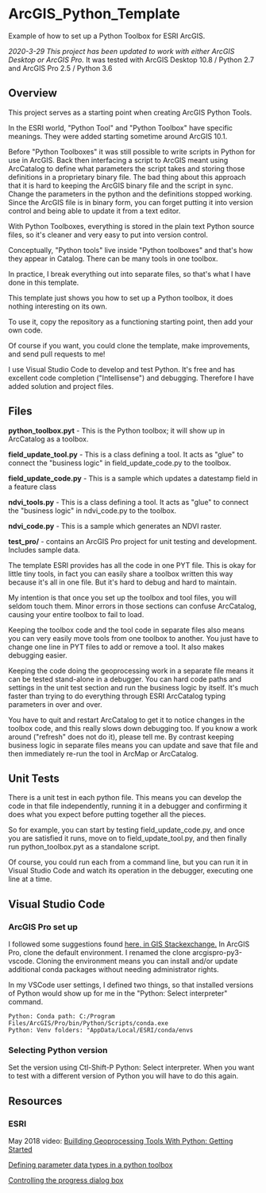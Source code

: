 # ArcGIS_Python_Template
Example of how to set up a Python Toolbox for ESRI ArcGIS.

*2020-3-29 This project has been updated to work with either ArcGIS Desktop or ArcGIS Pro.*
It was tested with ArcGIS Desktop 10.8 / Python 2.7
and ArcGIS Pro 2.5 / Python 3.6

## Overview

This project serves as a starting point when creating ArcGIS Python Tools.

In the ESRI world, "Python Tool" and "Python Toolbox" have specific
meanings.  They were added starting sometime around ArcGIS 10.1. 

Before "Python Toolboxes" it was still possible to write scripts in
Python for use in ArcGIS. Back then interfacing a script to ArcGIS
meant using ArcCatalog to define what parameters the script takes and
storing those definitions in a proprietary binary file. The bad thing
about this approach that it is hard to keeping the ArcGIS binary file
and the script in sync. Change the parameters in the python and the
definitions stopped working. Since the ArcGIS file is in binary form,
you can forget putting it into version control and being able to
update it from a text editor.

With Python Toolboxes, everything is stored in the plain text Python
source files, so it's cleaner and very easy to put into version
control.

Conceptually, "Python tools" live inside "Python toolboxes" and that's
how they appear in Catalog. There can be many tools in one toolbox.

In practice, I break everything out into separate files,
so that's what I have done in this template.

This template just shows you how to set up a Python toolbox, it does nothing interesting on its own.

To use it, copy the repository as a functioning starting point, then add your own code.

Of course if you want, you could clone the template, make improvements, and send pull requests to me!


I use Visual Studio Code to develop and test Python. It's free and has excellent code completion ("Intellisense") and debugging. Therefore I have added solution and project files. 

## Files

**python_toolbox.pyt** - This is the Python toolbox; it will show up in ArcCatalog as a toolbox.

**field_update_tool.py** - This is a class defining a tool. It acts as "glue" to connect the "business logic" in field_update_code.py to the toolbox.

**field_update_code.py** - This is a sample which updates a datestamp field in a feature class

**ndvi_tools.py** - This is a class defining a tool. It acts as "glue" to connect the "business logic" in ndvi_code.py to the toolbox.

**ndvi_code.py** - This is a sample which generates an NDVI raster.

**test_pro/** - contains an ArcGIS Pro project for unit testing and development.
Includes sample data.

The template ESRI provides has all the code in one PYT file. This is okay for little tiny tools, in fact you can easily share a toolbox written this way because it's all in one file. But it's hard to debug and hard to maintain.

My intention is that once you set up the toolbox and tool files, you will seldom touch them. Minor errors in those sections can confuse ArcCatalog, causing your entire toolbox to fail to load.

Keeping the toolbox code and the tool code in separate files also means you can very easily move tools from one toolbox to another. You just have to change one line in PYT files to add or remove a tool. It also makes debugging easier.

Keeping the code doing the geoprocessing work in a separate file means it can be tested stand-alone in a debugger. You can hard code paths and settings in the unit test section and run the business logic by itself. It's much faster than trying to do everything through ESRI ArcCatalog typing parameters in over and over.

You have to quit and restart ArcCatalog to get it to notice changes in the toolbox code, and this really slows down debugging too. If you know a work around ("refresh" does not do it), please tell me. By contrast keeping business logic in separate files means you can update and save that file and then immediately re-run the tool in ArcMap or ArcCatalog.

## Unit Tests

There is a unit test in each python file. This means you can develop the code in that file independently, running it in a debugger and confirming it does what you expect before putting together all the pieces. 

So for example, you can start by testing field_update_code.py,
and once you are satisfied it runs, move on to field_update_tool.py,
and then finally run python_toolbox.pyt as a standalone script.

Of course, you could run each from a command line, but you can run it in 
Visual Studio Code and watch its operation in the debugger, executing
one line at a time.

## Visual Studio Code
### ArcGIS Pro set up
I followed some suggestions found [here, in GIS Stackexchange.](https://gis.stackexchange.com/questions/203380/setting-up-python-arcpy-with-arcgis-pro-and-visual-studio/356487#356487)
In ArcGIS Pro, clone the default environment. I renamed the clone arcgispro-py3-vscode. Cloning the environment means you can install and/or update
additional conda packages without needing administrator rights.

In my VSCode user settings, I defined two things, so that installed versions of
Python would show up for me in the "Python: Select interpreter" command.
```
Python: Conda path: C:/Program Files/ArcGIS/Pro/bin/Python/Scripts/conda.exe
Python: Venv folders: "AppData/Local/ESRI/conda/envs
```

### Selecting Python version

Set the version using Ctl-Shift-P Python: Select interpreter.
When you want to test with a different version of Python you will have to do 
this again.

## Resources

### ESRI

May 2018 video: [Buillding Geoprocessing Tools With Python: Getting Started](https://www.youtube.com/watch?v=iTZytnBcagQ)

[Defining parameter data types in a python toolbox](https://desktop.arcgis.com/en/arcmap/latest/analyze/creating-tools/defining-parameter-data-types-in-a-python-toolbox.htm)

[Controlling the progress dialog box](https://desktop.arcgis.com/en/arcmap/latest/analyze/creating-tools/controlling-the-progress-dialog-box.htm)

